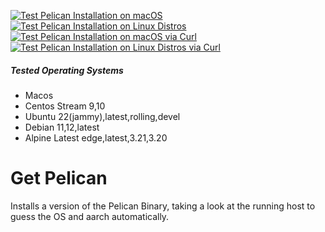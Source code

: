 [![Test Pelican Installation on macOS](https://github.com/PelicanPlatform/get-pelican/actions/workflows/test-macos.yaml/badge.svg)](https://github.com/PelicanPlatform/get-pelican/actions/workflows/test-macos.yaml)
[![Test Pelican Installation on Linux Distros](https://github.com/PelicanPlatform/get-pelican/actions/workflows/test-linux.yaml/badge.svg)](https://github.com/PelicanPlatform/get-pelican/actions/workflows/test-linux.yaml)
[![Test Pelican Installation on macOS via Curl](https://github.com/PelicanPlatform/get-pelican/actions/workflows/test-macos-via-curl.yaml/badge.svg)](https://github.com/PelicanPlatform/get-pelican/actions/workflows/test-macos-via-curl.yaml)
[![Test Pelican Installation on Linux Distros via Curl](https://github.com/PelicanPlatform/get-pelican/actions/workflows/test-linux-via-curl.yaml/badge.svg)](https://github.com/PelicanPlatform/get-pelican/actions/workflows/test-linux-via-curl.yaml)

##### Tested Operating Systems

- Macos
- Centos Stream 9,10
- Ubuntu 22(jammy),latest,rolling,devel
- Debian 11,12,latest
- Alpine Latest edge,latest,3.21,3.20


# Get Pelican 

Installs a version of the Pelican Binary, taking a look at the running host to guess the OS and aarch automatically. 
